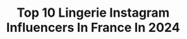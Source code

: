---
title: Top 10 Lingerie Instagram Influencers In France In 2024
description: >-
  Find top lingerie Instagram influencers in France in 2024. Most popular hashtags: #blackandwhite #naturallight #glamour.
platform: Instagram
hits: 316
text_top: Identify the top-rated Instagram accounts on inBeat.
text_bottom: Our database aggregates 316 Instagram influencers like this in France for you to collaborate.
profiles:
  - username: "camillecerf"
    fullname: >-
      𐂂
    bio: >-
      Mangeuse de Maroilles 𝕄𝕚𝕤𝕤 𝔽𝕣𝕒𝕟𝕔𝕖 2015 Créatrice de lingerie @pommpoire
    location: "France"
    followers: 1143413
    engagement: 522
    commentsToLikes: 0.091702
    id: ck15poyofyxrf0i19i0r0uo81
    verified: true
    hashtags: "#grossesse, #dermatologievegetale, #exomega, #premierspas"
  - username: "charlottejaubert"
    fullname: >-
      Charlotte Jaubert
    bio: >-
      « Ton corps, ton pouvoir » Coffrets et patrons lingerie/maillot de bain à coudre 🪡 Styliste / modéliste lingerie et maillot de bain
    location: "France"
    followers: 24410
    engagement: 303
    commentsToLikes: 0.080080
    id: ckf5qwni5anxk0j2331ovnm9l
    verified: false
    hashtags: "#tissuaddict, #couturelingerie, #patronjupe, #jecoudsaveccharlottejaubert"
  - username: "isabelle_sweetginger"
    fullname: >-
      Isabelle Sweetginger 🦊
    bio: >-
      Femme intemporelle • 49 • 🇨🇵 She/her 𝐵𝑒𝑎𝑢𝑡𝑦 ℎ𝑎𝑠 𝑛𝑜 𝑎𝑔𝑒 #modele 💝 Passion lingerie 🤵‍♂️💕Éric_SGPhotos ©️ DM collab Links 🔽
    location: "France"
    followers: 95885
    engagement: 196
    commentsToLikes: 0.057181
    id: ck6u11e7jizeo0j71cwkedhbe
    verified: false
    hashtags: "#modernpinup, #bnw, #nylon, #vintagestyle"
  - username: "statiana.model"
    fullname: >-
      Tatiana Sassoye
    bio: >-
      🇧🇪 Belgian Model 📸 Portrait / Beauty / Lingerie / Lifestyle 📩 statiana.model@gmail.com
    location: "France"
    followers: 42512
    engagement: 110
    commentsToLikes: 0.005700
    id: ck8sxaggdgot90j78p5x5ww8u
    verified: false
    hashtags: "#photography, #mondaymood, #sundaynight, #sun"
  - username: "eres"
    fullname: >-
      ERES Paris official
    bio: >-
      Discover the French savoir-faire of ERES through its Swimwear, Lingerie and Activewear collections. Since 1968.
    location: "France"
    followers: 209427
    engagement: 27
    commentsToLikes: 0.005745
    id: ck0tv86u0aa3l0i1906t15vnq
    verified: true
    hashtags: "#eressummer21, #eresswimwear, #eresinspiration"
  - username: "tieranicolespeaks"
    fullname: >-
      Tiera Nicole
    bio: >-
      👩‍👦Fab First Time Mommy Vlogger 📍Owner of @theloveonher lingerie boutique 👀 👇🏽CHECK IT OUT
    location: "France"
    followers: 46994
    engagement: 399
    commentsToLikes: 0.034757
    id: ck0u0c1znt8zl0i19glbxafzy
    verified: false
    hashtags: "#lingerieshop, #theloveonher, #tieranicolespeaks, #reelsexplore"
  - username: "mbee_model"
    fullname: >-
      Model - Based in Belgium 🐝🐝
    bio: >-
      ✖️Travailleuse sociale ✖️📸: portrait/boudoir/lingerie/intimist ✖️DM sexiste ? -> @balancetesdm2.0 My body, my choice, my power, my voice.
    location: "France"
    followers: 30555
    engagement: 409
    commentsToLikes: 0.052057
    id: ck6u6mnpzghsi0j71fs451a2g
    verified: false
    hashtags: ""
  - username: "maritzaslan"
    fullname: >-
      Itsme_ninasky
    bio: >-
      ■ lingerie/swimwear/fashion ■no free collab ■ ✉️maritzaslan@digicomevents.fr ■ Sueni Costa ♡
    location: "France"
    followers: 39724
    engagement: 349
    commentsToLikes: 0.031518
    id: ck5bxeg61nkez0i116o0z1ns6
    verified: false
    hashtags: "#iphone12promax, #bikini, #influencer, #congolese"
  - username: "misslegs.fr"
    fullname: >-
      MissLegs 👠
    bio: >-
      💗#Nylon #stockings #legs #Sensuality #Lingerie #👠 💗 Blogger, #frenchgirl 🇫🇷 All 📷 are mine© = Repost withTag @ © - Respect My blog with more photos :
    location: "France"
    followers: 63042
    engagement: 217
    commentsToLikes: 0.043868
    id: ck55opn4a8uxc0i115m6ame0x
    verified: false
    hashtags: "#blackandwhite, #sweet, #outfit, #boudoirphotography"
  - username: "leelou_multitask"
    fullname: >-
      𝙻𝚎𝚎𝚕𝚘𝚞
    bio: >-
      Lingerie Enthusiast (do not use photos without permission, DM for collab) @leelou_backup for other content Also a @suicidegirls 𝙎𝙪𝙥𝙥𝙤𝙧𝙩 𝙩𝙝𝙚 𝙬𝙤𝙧𝙠 👇🏻
    location: "France"
    followers: 25450
    engagement: 281
    commentsToLikes: 0.018781
    id: ck9wg1bdmrgcc0j786fmf7dry
    verified: false
    hashtags: "#selfportrait, #blackandwhite, #friends"
---
